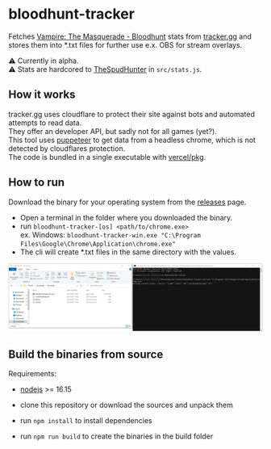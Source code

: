 # bloodhunt-tracker

Fetches [Vampire: The Masquerade - Bloodhunt](https://store.steampowered.com/app/760160/Vampire_The_Masquerade__Bloodhunt/) stats from [tracker.gg](https://tracker.gg/bloodhunt) and stores them into *.txt files for further use e.x. OBS for stream overlays.

⚠️ Currently in alpha.  
⚠️ Stats are hardcored to [TheSpudHunter](https://www.twitch.tv/thespudhunter) in `src/stats.js`.

## How it works

tracker.gg uses cloudflare to protect their site against bots and automated attempts to read data.  
They offer an developer API, but sadly not for all games (yet?).  
This tool uses [puppeteer](https://pptr.dev/) to get data from a headless chrome, which is not detected by cloudflares protection.  
The code is bundled in a single executable with [vercel/pkg](https://github.com/vercel/pkg).

## How to run
Download the binary for your operating system from the [releases](https://github.com/nebularazer/bloodhunt-tracker/releases) page.

- Open a terminal in the folder where you downloaded the binary.
- run `bloodhunt-tracker-[os] <path/to/chrome.exe>`  
  ex. Windows: `bloodhunt-tracker-win.exe "C:\Program Files\Google\Chrome\Application\chrome.exe"`
- The cli will create *.txt files in the same directory with the values.

![Windows Example](images/windows_cli.png?raw=true)

## Build the binaries from source

Requirements:
- [nodejs](https://nodejs.org/en/) >= 16.15

- clone this repository or download the sources and unpack them
- run `npm install` to install dependencies
- run `npm run build` to create the binaries in the build folder
